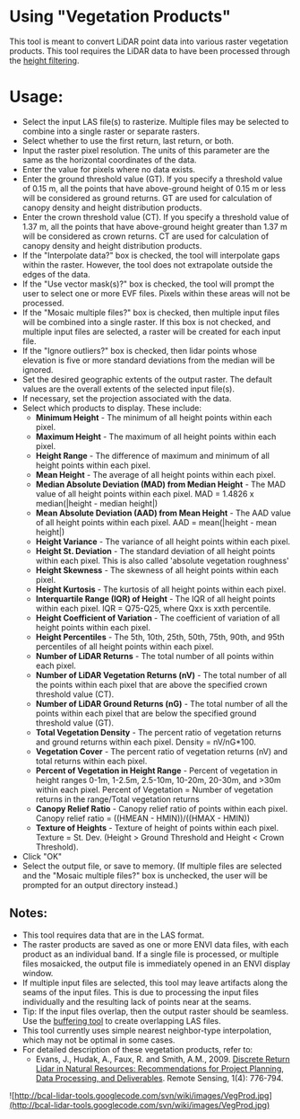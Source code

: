 # Using "Vegetation Products" #

This tool is meant to convert LiDAR point data into various raster vegetation products. This tool requires the LiDAR data to have been processed through the [height filtering](HeightFiltering.md).

# Usage: #

  * Select the input LAS file(s) to rasterize. Multiple files may be selected to combine into a single raster or separate rasters.
  * Select whether to use the first return, last return, or both.
  * Input the raster pixel resolution. The units of this parameter are the same as the horizontal coordinates of the data.
  * Enter the value for pixels where no data exists.
  * Enter the ground threshold value (GT). If you specify a threshold value of 0.15 m, all the points that have above-ground height of 0.15 m or less will be considered as ground returns. GT are used for calculation of canopy density and height distribution products.
  * Enter the crown threshold value (CT). If you specify a threshold value of 1.37 m, all the points that have above-ground height greater than 1.37 m will be considered as crown returns. CT are used for calculation of canopy density and height distribution products.
  * If the "Interpolate data?" box is checked, the tool will interpolate gaps within the raster. However, the tool does not extrapolate outside the edges of the data.
  * If the "Use vector mask(s)?" box is checked, the tool will prompt the user to select one or more EVF files. Pixels within these areas will not be processed.
  * If the "Mosaic multiple files?" box is checked, then multiple input files will be combined into a single raster. If this box is not checked, and multiple input files are selected, a raster will be created for each input file.
  * If the "Ignore outliers?" box is checked, then lidar points whose elevation is five or more standard deviations from the median will be ignored.
  * Set the desired geographic extents of the output raster. The default values are the overall extents of the selected input file(s).
  * If necessary, set the projection associated with the data.
  * Select which products to display. These include:
    * **Minimum Height** - The minimum of all height points within each pixel.
    * **Maximum Height** - The maximum of all height points within each pixel.
    * **Height Range** - The difference of maximum and minimum of all height points within each pixel.
    * **Mean Height** - The average of all height points within each pixel.
    * **Median Absolute Deviation (MAD) from Median Height** -  The MAD value of all height points within each pixel. MAD = 1.4826 x median(|height - median height|)
    * **Mean Absolute Deviation (AAD) from Mean Height** -  The AAD value of all height points within each pixel. AAD = mean(|height - mean height|)
    * **Height Variance** - The variance of all height points within each pixel.
    * **Height St. Deviation** - The standard deviation of all height points within each pixel. This is also called 'absolute vegetation roughness'
    * **Height Skewness** - The skewness of all height points within each pixel.
    * **Height Kurtosis** - The kurtosis of all height points within each pixel.
    * **Interquartile Range (IQR) of Height** - The IQR of all height points within each pixel.  IQR = Q75-Q25, where Qxx is xxth percentile.
    * **Height Coefficient of Variation** - The coefficient of variation of all height points within each pixel.
    * **Height Percentiles** - The 5th, 10th, 25th, 50th, 75th, 90th, and 95th percentiles of all height points within each pixel.
    * **Number of LiDAR Returns** - The total number of all points within each pixel.
    * **Number of LiDAR Vegetation Returns (nV)** - The total number of all the points within each pixel that are above the specified crown threshold value (CT).
    * **Number of LiDAR Ground Returns (nG)** - The total number of all the points within each pixel that are below the specified ground threshold value (GT).
    * **Total Vegetation Density** - The percent ratio of vegetation returns and ground returns within each pixel. Density = nV/nG\*100.
    * **Vegetation Cover** - The percent ratio of vegetation returns (nV) and total returns within each pixel.
    * **Percent of Vegetation in Height Range** - Percent of vegetation in height ranges 0-1m, 1-2.5m, 2.5-10m, 10-20m, 20-30m, and >30m within each pixel. Percent of Vegetation = Number of vegetation returns in the range/Total vegetation returns
    * **Canopy Relief Ratio** - Canopy relief ratio of points within each pixel. Canopy relief ratio = ((HMEAN - HMIN))/((HMAX - HMIN))
    * **Texture of Heights** - Texture of height of points within each pixel. Texture = St. Dev. (Height > Ground Threshold and Height < Crown Threshold).
  * Click "OK"
  * Select the output file, or save to memory. (If multiple files are selected and the "Mosaic multiple files?" box is unchecked, the user will be prompted for an output directory instead.)

## Notes: ##

  * This tool requires data that are in the LAS format.
  * The raster products are saved as one or more ENVI data files, with each product as an individual band. If a single file is processed, or multiple files mosaicked, the output file is immediately opened in an ENVI display window.
  * If multiple input files are selected, this tool may leave artifacts along the seams of the input files. This is due to processing the input files individually and the resulting lack of points near at the seams.
  * Tip: If the input files overlap, then the output raster should be seamless. Use the [buffering tool](BufferLAS.md) to create overlapping LAS files.
  * This tool currently uses simple nearest neighbor-type interpolation, which may not be optimal in some cases.
  * For detailed description of these vegetation products, refer to:
    * Evans, J., Hudak, A., Faux, R. and Smith, A.M., 2009. [Discrete Return Lidar in Natural Resources: Recommendations for Project Planning, Data Processing, and Deliverables](http://dx.doi.org/10.3390/rs1040776). Remote Sensing, 1(4): 776-794.

![http://bcal-lidar-tools.googlecode.com/svn/wiki/images/VegProd.jpg](http://bcal-lidar-tools.googlecode.com/svn/wiki/images/VegProd.jpg)